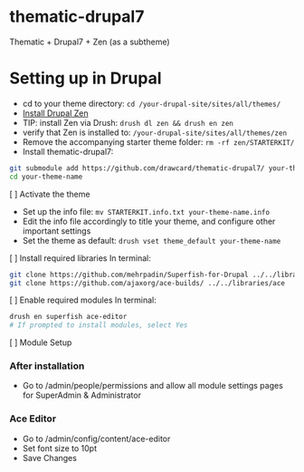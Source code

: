# thematic-drupal7
Thematic + Drupal7 + Zen (as a subtheme)

# Setting up in Drupal
* cd to your theme directory: ```cd /your-drupal-site/sites/all/themes/```
* [Install Drupal Zen](https://www.drupal.org/docs/7/themes/zen/installing-zen) 
 * TIP: install Zen via Drush: ```drush dl zen && drush en zen```
 * verify that Zen is installed to: ```/your-drupal-site/sites/all/themes/zen```
* Remove the accompanying starter theme folder: ```rm -rf zen/STARTERKIT/```
* Install thematic-drupal7: 
```bash
git submodule add https://github.com/drawcard/thematic-drupal7/ your-theme-name
cd your-theme-name 
```
[ ] Activate the theme
 * Set up the info file: ```mv STARTERKIT.info.txt your-theme-name.info```
 * Edit the info file accordingly to title your theme, and configure other important settings
 * Set the theme as default: ```drush vset theme_default your-theme-name```
 
[ ] Install required libraries
In terminal:
```bash
git clone https://github.com/mehrpadin/Superfish-for-Drupal ../../libraries/superfish
git clone https://github.com/ajaxorg/ace-builds/ ../../libraries/ace
```

[ ] Enable required modules
In terminal:
```bash
drush en superfish ace-editor
# If prompted to install modules, select Yes
```
[ ] Module Setup
### After installation
* Go to /admin/people/permissions and allow all module settings pages for SuperAdmin & Administrator

### Ace Editor
* Go to /admin/config/content/ace-editor
* Set font size to 10pt
* Save Changes
